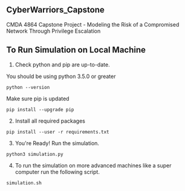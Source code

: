 ## CyberWarriors_Capstone

CMDA 4864 Capstone Project - Modeling the Risk of a Compromised Network Through Privilege Escalation 

## To Run Simulation on Local Machine

1. Check python and pip are up-to-date.

You should be using python 3.5.0 or greater

`python --version`

Make sure pip is updated

`pip install --upgrade pip`

2. Install all required packages

`pip install --user -r requirements.txt`

3. You're Ready! Run the simulation.

`python3 simulation.py`

4. To run the simulation on more advanced machines like a super computer run the following script.

`simulation.sh`

